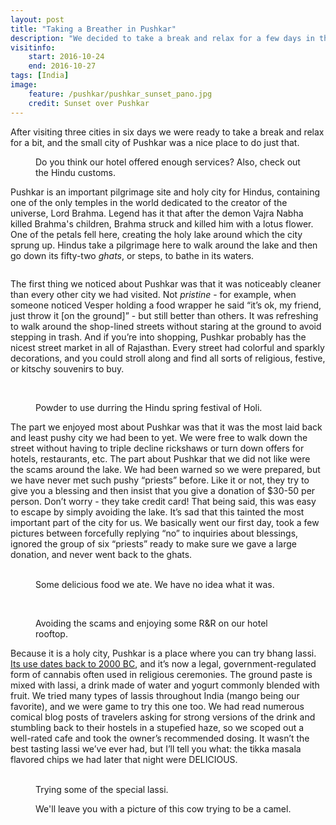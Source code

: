 ```yaml
---
layout: post
title: "Taking a Breather in Pushkar"
description: "We decided to take a break and relax for a few days in the holy city of Pushkar."
visitinfo:
    start: 2016-10-24
    end: 2016-10-27
tags: [India]
image:
    feature: /pushkar/pushkar_sunset_pano.jpg
    credit: Sunset over Pushkar
---
```


After visiting three cities in six days we were ready to take a break and relax for a bit, and the small city of Pushkar was a nice place to do just that. 

<figure>
    <a href="/images/pushkar/rules.jpg"><img src="/images/pushkar/rules.jpg" alt=""></a>
    <figcaption>Do you think our hotel offered enough services? Also, check out the Hindu customs.</figcaption>
</figure>

Pushkar is an important pilgrimage site and holy city for Hindus, containing one of the only temples in the world dedicated to the creator of the universe, Lord Brahma. Legend has it that after the demon Vajra Nabha killed Brahma's children, Brahma struck and killed him with a lotus flower. One of the petals fell here, creating the holy lake around which the city sprung up. Hindus take a pilgrimage here to walk around the lake and then go down its fifty-two *ghats*, or steps, to bathe in its waters.

<figure>
    <a href="/images/pushkar/pushkar_lake.jpg"><img src="/images/pushkar/pushkar_lake.jpg" alt=""></a>
</figure>

The first thing we noticed about Pushkar was that it was noticeably cleaner than every other city we had visited. Not *pristine* - for example, when someone noticed Vesper holding a food wrapper he said “it’s ok, my friend, just throw it [on the ground]” - but still better than others. It was refreshing to walk around the shop-lined streets without staring at the ground to avoid stepping in trash. And if you’re into shopping, Pushkar probably has the nicest street market in all of Rajasthan. Every street had colorful and sparkly decorations, and you could stroll along and find all sorts of religious, festive, or kitschy souvenirs to buy.

<figure class="half">
    <a href="/images/pushkar/street_market2.jpg"><img src="/images/pushkar/street_market2.jpg" alt=""></a>
    <a href="/images/pushkar/street_market3.jpg"><img src="/images/pushkar/street_market3.jpg" alt=""></a>
</figure>

<figure>
    <a href="/images/pushkar/color_powder.jpg"><img src="/images/pushkar/color_powder.jpg" alt=""></a>
    <figcaption>Powder to use durring the Hindu spring festival of Holi.</figcaption>
</figure>

The part we enjoyed most about Pushkar was that it was the most laid back and least pushy city we had been to yet. We were free to walk down the street without having to triple decline rickshaws or turn down offers for hotels, restaurants, etc. The part about Pushkar that we did not like were the scams around the lake. We had been warned so we were prepared, but we have never met such pushy “priests” before. Like it or not, they try to give you a blessing and then insist that you give a donation of $30-50 per person. Don’t worry - they take credit card! That being said, this was easy to escape by simply avoiding the lake. It’s sad that this tainted the most important part of the city for us. We basically went our first day, took a few pictures between forcefully replying “no” to inquiries about blessings, ignored the group of six “priests” ready to make sure we gave a large donation, and never went back to the ghats.

<figure class="half">
    <a href="/images/pushkar/sandwich_cart.jpg"><img src="/images/pushkar/sandwich_cart.jpg" alt=""></a>
    <a href="/images/pushkar/sandwich.jpg"><img src="/images/pushkar/sandwich.jpg" alt=""></a>
    <figcaption>Some delicious food we ate. We have no idea what it was.</figcaption>
</figure>

<figure>
    <a href="/images/pushkar/sunset_skyline_and_mountain.jpg"><img src="/images/pushkar/sunset_skyline_and_mountain.jpg" alt=""></a>
</figure>

<figure class="half">
    <a href="/images/pushkar/sunset_laptop.jpg"><img src="/images/pushkar/sunset_laptop.jpg" alt=""></a>
    <a href="/images/pushkar/sunset_workout.jpg"><img src="/images/pushkar/sunset_workout.jpg" alt=""></a>
    <figcaption>Avoiding the scams and enjoying some R&R on our hotel rooftop.</figcaption>
</figure>

Because it is a holy city, Pushkar is a place where you can try bhang lassi. [Its use dates back to 2000 BC](https://en.wikipedia.org/wiki/Bhang), and it’s now a legal, government-regulated form of cannabis often used in religious ceremonies. The ground paste is mixed with lassi, a drink made of water and yogurt commonly blended with fruit. We tried many types of lassis throughout India (mango being our favorite), and we were game to try this one too. We had read numerous comical blog posts of travelers asking for strong versions of the drink and stumbling back to their hostels in a stupefied haze, so we scoped out a well-rated cafe and took the owner’s recommended dosing. It wasn’t the best tasting lassi we’ve ever had, but I’ll tell you what: the tikka masala flavored chips we had later that night were DELICIOUS. 

<figure class="half">
    <a href="/images/pushkar/laughing_buda_stairs.jpg"><img src="/images/pushkar/laughing_buda_stairs.jpg" alt=""></a>
    <a href="/images/pushkar/bhang_lassi.jpg"><img src="/images/pushkar/bhang_lassi.jpg" alt=""></a>
    <figcaption>Trying some of the special lassi.</figcaption>
</figure>

<figure>
    <a href="/images/pushkar/camel_cow.jpg"><img src="/images/pushkar/camel_cow.jpg" alt=""></a>
    <figcaption>We'll leave you with a picture of this cow trying to be a camel.</figcaption>
</figure>
